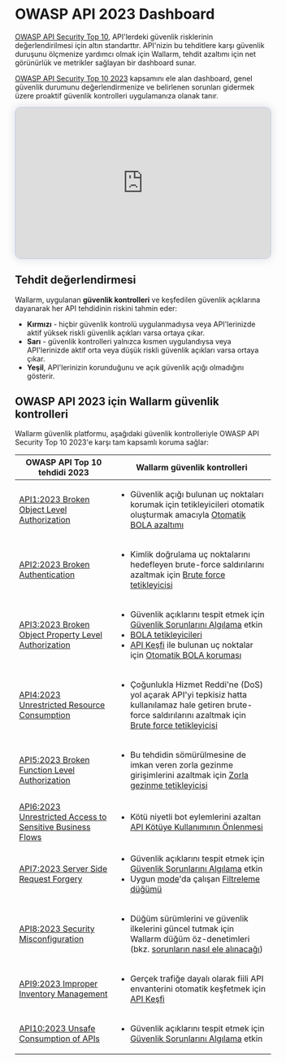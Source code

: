 # OWASP API 2023 Dashboard

[OWASP API Security Top 10](https://owasp.org/www-project-api-security/), API'lerdeki güvenlik risklerinin değerlendirilmesi için altın standarttır. API'nizin bu tehditlere karşı güvenlik duruşunu ölçmenize yardımcı olmak için Wallarm, tehdit azaltımı için net görünürlük ve metrikler sağlayan bir dashboard sunar.

[OWASP API Security Top 10 2023](https://owasp.org/API-Security/editions/2023/en/0x00-header/) kapsamını ele alan dashboard, genel güvenlik durumunu değerlendirmenize ve belirlenen sorunları gidermek üzere proaktif güvenlik kontrolleri uygulamanıza olanak tanır.

<div>
  <script src="https://js.storylane.io/js/v1/storylane.js"></script>
  <div class="sl-embed" style="position:relative;padding-bottom:calc(54.13% + 25px);width:100%;height:0;transform:scale(1)">
    <iframe loading="lazy" class="sl-demo" src="https://wallarm.storylane.io/demo/qgq0xmld3wzb" name="sl-embed" allow="fullscreen" allowfullscreen style="position:absolute;top:0;left:0;width:100%!important;height:100%!important;border:1px solid rgba(63,95,172,0.35);box-shadow: 0px 0px 18px rgba(26, 19, 72, 0.15);border-radius:10px;box-sizing:border-box;"></iframe>
  </div>
</div>

## Tehdit değerlendirmesi

Wallarm, uygulanan **güvenlik kontrolleri** ve keşfedilen güvenlik açıklarına dayanarak her API tehdidinin riskini tahmin eder:

* **Kırmızı** - hiçbir güvenlik kontrolü uygulanmadıysa veya API'lerinizde aktif yüksek riskli güvenlik açıkları varsa ortaya çıkar.
* **Sarı** - güvenlik kontrolleri yalnızca kısmen uygulandıysa veya API'lerinizde aktif orta veya düşük riskli güvenlik açıkları varsa ortaya çıkar.
* **Yeşil**, API'lerinizin korunduğunu ve açık güvenlik açığı olmadığını gösterir.

## OWASP API 2023 için Wallarm güvenlik kontrolleri

Wallarm güvenlik platformu, aşağıdaki güvenlik kontrolleriyle OWASP API Security Top 10 2023'e karşı tam kapsamlı koruma sağlar:

| OWASP API Top 10 tehdidi 2023 | Wallarm güvenlik kontrolleri |
| ----------------------- | ------------------------ |
| [API1:2023 Broken Object Level Authorization](https://github.com/OWASP/API-Security/blob/master/editions/2023/en/0xa1-broken-object-level-authorization.md) | <ul><li>Güvenlik açığı bulunan uç noktaları korumak için tetikleyicileri otomatik oluşturmak amacıyla [Otomatik BOLA azaltımı](../../api-discovery/bola-protection.md)</li></ul> |
| [API2:2023 Broken Authentication](https://github.com/OWASP/API-Security/blob/master/editions/2023/en/0xa2-broken-authentication.md) | <ul><li>Kimlik doğrulama uç noktalarını hedefleyen brute-force saldırılarını azaltmak için [Brute force tetikleyicisi](../../admin-en/configuration-guides/protecting-against-bruteforce.md)</li></ul> |
| [API3:2023 Broken Object Property Level Authorization](https://github.com/OWASP/API-Security/blob/master/editions/2023/en/0xa3-broken-object-property-level-authorization.md) | <ul><li>Güvenlik açıklarını tespit etmek için [Güvenlik Sorunlarını Algılama](../../api-attack-surface/security-issues.md) etkin</li><li>[BOLA tetikleyicileri](../../admin-en/configuration-guides/protecting-against-bola-trigger.md)</li><li>[API Keşfi](../../api-discovery/overview.md) ile bulunan uç noktalar için [Otomatik BOLA koruması](../../admin-en/configuration-guides/protecting-against-bola.md)</li></ul> |
| [API4:2023 Unrestricted Resource Consumption](https://github.com/OWASP/API-Security/blob/master/editions/2023/en/0xa4-unrestricted-resource-consumption.md) | <ul><li>Çoğunlukla Hizmet Reddi'ne (DoS) yol açarak API'yi tepkisiz hatta kullanılamaz hale getiren brute-force saldırılarını azaltmak için [Brute force tetikleyicisi](../../admin-en/configuration-guides/protecting-against-bruteforce.md)</li></ul> |
| [API5:2023 Broken Function Level Authorization](https://github.com/OWASP/API-Security/blob/master/editions/2023/en/0xa5-broken-function-level-authorization.md) | <ul><li>Bu tehdidin sömürülmesine de imkan veren zorla gezinme girişimlerini azaltmak için [Zorla gezinme tetikleyicisi](../../admin-en/configuration-guides/protecting-against-bruteforce.md)</li></ul> |
| [API6:2023 Unrestricted Access to Sensitive Business Flows](https://github.com/OWASP/API-Security/blob/master/editions/2023/en/0xa6-unrestricted-access-to-sensitive-business-flows.md) | <ul><li>Kötü niyetli bot eylemlerini azaltan [API Kötüye Kullanımının Önlenmesi](../../api-abuse-prevention/overview.md)</li></ul> |
| [API7:2023 Server Side Request Forgery](https://github.com/OWASP/API-Security/blob/master/editions/2023/en/0xa7-server-side-request-forgery.md) | <ul><li>Güvenlik açıklarını tespit etmek için [Güvenlik Sorunlarını Algılama](../../api-attack-surface/security-issues.md) etkin</li><li>Uygun [mode](../../admin-en/configure-wallarm-mode.md)'da çalışan [Filtreleme düğümü](../../about-wallarm/overview.md#how-wallarm-works)</li></ul> |
| [API8:2023 Security Misconfiguration](https://github.com/OWASP/API-Security/blob/master/editions/2023/en/0xa8-security-misconfiguration.md) | <ul><li>Düğüm sürümlerini ve güvenlik ilkelerini güncel tutmak için Wallarm düğüm öz-denetimleri (bkz. [sorunların nasıl ele alınacağı](../../faq/node-issues-on-owasp-dashboards.md))</li></ul> |
| [API9:2023 Improper Inventory Management](https://github.com/OWASP/API-Security/blob/master/editions/2023/en/0xa9-improper-inventory-management.md) | <ul><li>Gerçek trafiğe dayalı olarak fiili API envanterini otomatik keşfetmek için [API Keşfi](../../api-discovery/overview.md)</li></ul> |
| [API10:2023 Unsafe Consumption of APIs](https://github.com/OWASP/API-Security/blob/master/editions/2023/en/0xaa-unsafe-consumption-of-apis.md) | <ul><li>Güvenlik açıklarını tespit etmek için [Güvenlik Sorunlarını Algılama](../../api-attack-surface/security-issues.md) etkin</li></ul> |